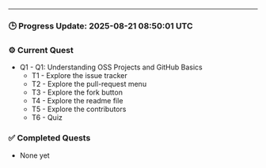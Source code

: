 

---

### 🕒 Progress Update: 2025-08-21 08:50:01 UTC

### ⚙️ Current Quest

- Q1 - Q1: Understanding OSS Projects and GitHub Basics
  - T1 - Explore the issue tracker
  - T2 - Explore the pull-request menu
  - T3 - Explore the fork button
  - T4 - Explore the readme file
  - T5 - Explore the contributors
  - T6 - Quiz

### ✅ Completed Quests

- None yet
